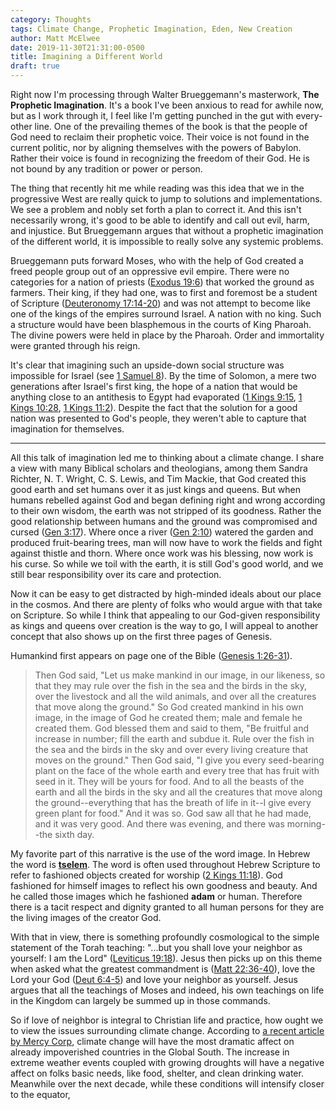 ```yaml
---
category: Thoughts
tags: Climate Change, Prophetic Imagination, Eden, New Creation
author: Matt McElwee
date: 2019-11-30T21:31:00-0500
title: Imagining a Different World
draft: true
---
```


Right now I'm processing through Walter Brueggemann's masterwork, __The Prophetic Imagination__. It's a book I've been anxious to read for awhile now, but as I work through it, I feel like I'm getting punched in the gut with every-other line. One of the prevailing themes of the book is that the people of God need to reclaim their prophetic voice. Their voice is not found in the current politic, nor by aligning themselves with the powers of Babylon. Rather their voice is found in recognizing the freedom of their God. He is not bound by any tradition or power or person. 

The thing that recently hit me while reading was this idea that we in the progressive West are really quick to jump to solutions and implementations. We see a problem and nobly set forth a plan to correct it. And this isn't necessarily wrong, it's good to be able to identify and call out evil, harm, and injustice. But Brueggemann argues that without a prophetic imagination of the different world, it is impossible to really solve any systemic problems.

Brueggemann puts forward Moses, who with the help of God created a freed people group out of an oppressive evil empire. There were no categories for a nation of priests ([Exodus 19:6](https://biblehub.com/exodus/19-6.htm)) that worked the ground as farmers. Their king, if they had one, was to first and foremost be a student of Scripture ([Deuteronomy 17:14-20](https://www.biblegateway.com/passage/?search=Deuteronomy+17%3A14-20&version=NASB)) and was not attempt to become like one of the kings of the empires surround Israel. A nation with no king. Such a structure would have been blasphemous in the courts of King Pharoah. The divine powers were held in place by the Pharoah. Order and immortality were granted through his reign. 

It's clear that imagining such an upside-down social structure was impossible for Israel (see [1 Samuel 8](https://www.biblegateway.com/passage/?search=1+Samuel+8&version=NASB)). By the time of Solomon, a mere two generations after Israel's first king, the hope of a nation that would be anything close to an antithesis to Egypt had evaporated ([1 Kings 9:15](https://biblehub.com/1_kings/9-15.htm), [1 Kings 10:28](https://biblehub.com/1_kings/10-28.htm), [1 Kings 11:2](https://biblehub.com/1_kings/11-2.htm)). Despite the fact that the solution for a good nation was presented to God's people, they weren't able to capture that imagination for themselves.

---

All this talk of imagination led me to thinking about a climate change. I share a view with many Biblical scholars and theologians, among them Sandra Richter, N. T. Wright, C. S. Lewis, and Tim Mackie, that God created this good earth and set humans over it as just kings and queens. But when humans rebelled against God and began defining right and wrong according to their own wisdom, the earth was not stripped of its goodness. Rather the good relationship between humans and the ground was compromised and cursed ([Gen 3:17](https://biblehub.com/genesis/3-17.htm)). Where once a river ([Gen 2:10](https://biblehub.com/genesis/2-10.htm)) watered the garden and produced fruit-bearing trees, man will now have to work the fields and fight against thistle and thorn. Where once work was his blessing, now work is his curse. So while we toil with the earth, it is still God's good world, and we still bear responsibility over its care and protection.

Now it can be easy to get distracted by high-minded ideals about our place in the cosmos. And there are plenty of folks who would argue with that take on Scripture. So while I think that appealing to our God-given responsibility as kings and queens over creation is the way to go, I will appeal to another concept that also shows up on the first three pages of Genesis.

Humankind first appears on page one of the Bible ([Genesis 1:26-31](https://www.biblegateway.com/passage/?search=Genesis+1%3A26-31&version=NASB)).

> Then God said, "Let us make mankind in our image, in our likeness, so that they may rule over the fish in the sea and the birds in the sky, over the livestock and all the wild animals, and over all the creatures that move along the ground." 
> So God created mankind in his own image, in the image of God he created them; male and female he created them. God blessed them and said to them, "Be fruitful and increase in number; fill the earth and subdue it. Rule over the fish in the sea and the birds in the sky and over every living creature that moves on the ground." 
> Then God said, "I give you every seed-bearing plant on the face of the whole earth and every tree that has fruit with seed in it. They will be yours for food. And to all the beasts of the earth and all the birds in the sky and all the creatures that move along the ground--everything that has the breath of life in it--I give every green plant for food." 
> And it was so. God saw all that he had made, and it was very good. And there was evening, and there was morning--the sixth day.

My favorite part of this narrative is the use of the word image. In Hebrew the word is [__tselem__](https://biblehub.com/hebrew/6754.htm). The word is often used throughout Hebrew Scripture to refer to fashioned objects created for worship ([2 Kings 11:18](https://biblehub.com/2_kings/11-18.htm)). God fashioned for himself images to reflect his own goodness and beauty. And he called those images which he fashioned __adam__ or human. Therefore there is a tacit respect and dignity granted to all human persons for they are the living images of the creator God.

With that in view, there is something profoundly cosmological to the simple statement of the Torah teaching: "...but you shall love your neighbor as yourself: I am the Lord" ([Leviticus 19:18](https://biblehub.com/leviticus/19-18.htm)). Jesus then picks up on this theme when asked what the greatest commandment is ([Matt 22:36-40](https://www.biblegateway.com/passage/?search=Matthew+22%3A36-40&version=NASB)), love the Lord your God ([Deut 6:4-5](https://www.biblegateway.com/passage/?search=Deuteronomy+6:4-5&version=NASB)) and love your neighbor as yourself. Jesus argues that all the teachings of Moses and indeed, his own teachings on life in the Kingdom can largely be summed up in those commands.

So if love of neighbor is integral to Christian life and practice, how ought we to view the issues surrounding climate change. According to [a recent article by Mercy Corp](https://www.mercycorps.org/articles/climate-change-affects-poverty), climate change will have the most dramatic affect on already impoverished countries in the Global South. The increase in extreme weather events coupled with growing droughts will have a negative affect on folks basic needs, like food, shelter, and clean drinking water. Meanwhile over the next decade, while these conditions will intensify closer to the equator,     


